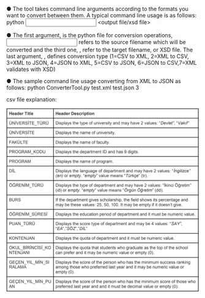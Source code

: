 ● The tool takes command line arguments according to the formats you want to convert
between them. A typical command line usage is as follows:
python <filename> <input file> <output file/xsd file> <type>

● The first argument, <filename> is the python file for conversion operations, <input
file> refers to the source filename which will be converted and the third one,
<output file>, refer to the target filename, or XSD file. The last argument,
<type>, defines conversion type (1=CSV to XML, 2=XML to CSV, 3=XML to JSON,
4=JSON to XML, 5=CSV to JSON, 6=JSON to CSV,7=XML validates with XSD)

● The sample command line usage converting from XML to JSON as follows:
python ConverterTool.py test.xml test.json 3

csv file explanation:

![image](https://github.com/oguzhankrky/Pythonic_Converter_Tool/blob/master/images/csv_file_explanation.png)
